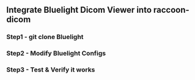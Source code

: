 ## Integrate Bluelight Dicom Viewer into raccoon-dicom
### Step1 - git clone Bluelight

### Step2 - Modify Bluelight Configs

### Step3 - Test & Verify it works